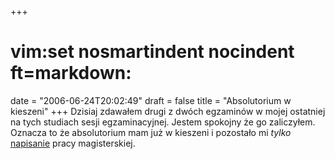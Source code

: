 +++
# vim:set nosmartindent nocindent ft=markdown:
date = "2006-06-24T20:02:49"
draft = false
title = "Absolutorium w kieszeni"
+++
Dzisiaj zdawałem drugi z dwóch egzaminów w mojej ostatniej na tych studiach
sesji egzaminacyjnej. Jestem spokojny że go zaliczyłem. Oznacza to że
absolutorium mam już w kieszeni i pozostało mi _tylko_
[napisanie](http://automatthias.wordpress.com/tag/thesis/) pracy
magisterskiej.

